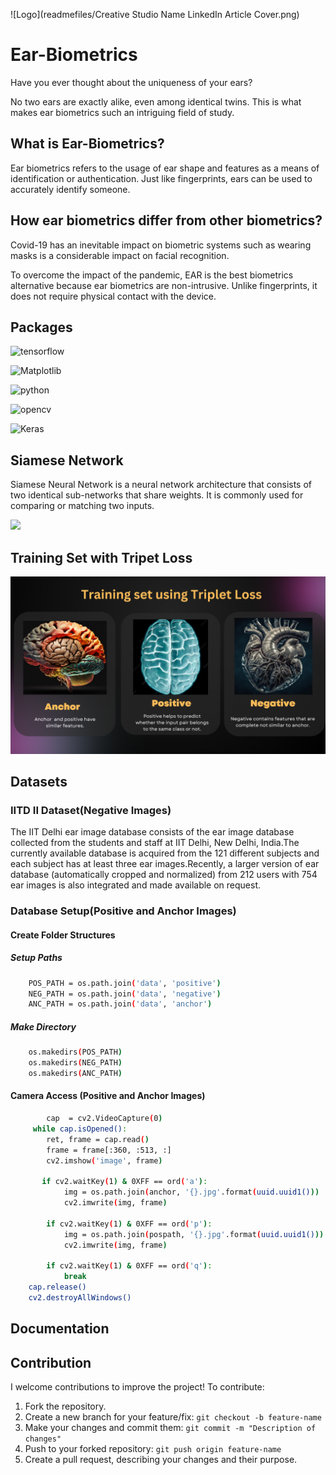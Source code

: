 ![Logo](readmefiles/Creative Studio Name LinkedIn Article Cover.png)
# Ear-Biometrics

Have you ever thought about the uniqueness of your ears? 

No two ears are exactly alike, even among identical twins. This is what makes ear biometrics such an intriguing field of study. 
## What is Ear-Biometrics?
Ear biometrics refers to the usage of ear shape and features as a means of identification or authentication. Just like fingerprints, ears can be used to accurately identify someone.
## How ear biometrics differ from other biometrics?
Covid-19 has an inevitable impact on biometric systems such as wearing masks is a considerable impact on facial recognition.

To overcome the impact of the pandemic, EAR is the best biometrics alternative because ear biometrics are non-intrusive. Unlike fingerprints, it does not require physical contact with the device.
## Packages 
![tensorflow](https://img.shields.io/badge/TensorFlow-grey?style=for-the-badge&logo=tensorflow)

![Matplotlib](https://img.shields.io/badge/matplotlib-grey?style=for-the-badge&logo=matplotlib)

![python](https://img.shields.io/badge/Python-grey?style=for-the-badge&logo=python)

![opencv](https://img.shields.io/badge/opencv-grey?style=for-the-badge&logo=opencv)

![Keras](https://img.shields.io/badge/Keras-grey?style=for-the-badge&logo=keras)
## Siamese Network

Siamese Neural Network is a neural network architecture that consists of two identical sub-networks that share weights. It is commonly used for comparing or matching two inputs.

<img src="readmefiles/siamese.png">

## Training Set with Tripet Loss

<img src="readmefiles/triplet loss.png">

## Datasets

### IITD II Dataset(Negative Images)
The IIT Delhi ear image database consists of the ear image database collected from the students and staff at IIT Delhi, New Delhi, India.The currently available database is acquired from the 121 different subjects and each subject has at least three ear images.Recently, a larger version of ear database (automatically cropped and normalized) from 212 users with 754 ear images is also integrated and made available on request.

### Database Setup(Positive and Anchor Images)
#### Create Folder Structures
##### Setup Paths
```bash
    POS_PATH = os.path.join('data', 'positive')
    NEG_PATH = os.path.join('data', 'negative')
    ANC_PATH = os.path.join('data', 'anchor')
```
##### Make Directory
```bash
    os.makedirs(POS_PATH)
    os.makedirs(NEG_PATH)
    os.makedirs(ANC_PATH)
```
#### Camera Access (Positive and Anchor Images)
```bash
        cap  = cv2.VideoCapture(0)
     while cap.isOpened():
        ret, frame = cap.read()  
        frame = frame[:360, :513, :]
        cv2.imshow('image', frame)   
        
       if cv2.waitKey(1) & 0XFF == ord('a'):
            img = os.path.join(anchor, '{}.jpg'.format(uuid.uuid1()))
            cv2.imwrite(img, frame)
            
        if cv2.waitKey(1) & 0XFF == ord('p'):
            img = os.path.join(pospath, '{}.jpg'.format(uuid.uuid1()))
            cv2.imwrite(img, frame)
            
        if cv2.waitKey(1) & 0XFF == ord('q'):
            break
    cap.release()
    cv2.destroyAllWindows()    
```
## Documentation

## Contribution

I welcome contributions to improve the project! To contribute:

1. Fork the repository.
2. Create a new branch for your feature/fix: `git checkout -b feature-name`
3. Make your changes and commit them: `git commit -m "Description of changes"`
4. Push to your forked repository: `git push origin feature-name`
5. Create a pull request, describing your changes and their purpose.




